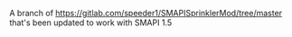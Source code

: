 ﻿A branch of https://gitlab.com/speeder1/SMAPISprinklerMod/tree/master that's been updated to work with SMAPI 1.5